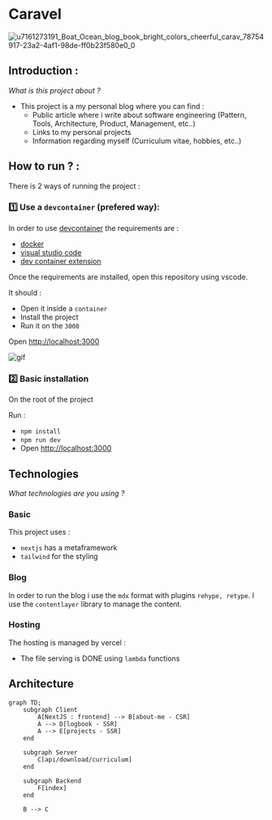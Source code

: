 # Caravel

![u7161273191_Boat_Ocean_blog_book_bright_colors_cheerful_carav_78754917-23a2-4af1-98de-ff0b23f580e0_0](https://github.com/user-attachments/assets/df74f3b9-a5b7-4a97-b915-4e3856172973)

## Introduction :

_What is this project about ?_

- This project is a my personal blog where you can find :
  - Public article where i write about software engineering (Pattern, Tools, Architecture, Product, Management, etc..)
  - Links to my personal projects
  - Information regarding myself (Curriculum vitae, hobbies, etc..)

## How to run ? :

There is 2 ways of running the project :

### 1️⃣ Use a `devcontainer` (prefered way):

In order to use [devcontainer](https://code.visualstudio.com/docs/devcontainers/containers) the requirements are :

- [docker](https://www.docker.com/)
- [visual studio code](https://code.visualstudio.com/)
- [dev container extension](https://marketplace.visualstudio.com/items?itemName=ms-vscode-remote.remote-containers)

Once the requirements are installed, open this repository using vscode.

It should :

- Open it inside a `container`
- Install the project
- Run it on the `3000`

Open [http://localhost:3000](http://localhost:3000)

![gif](/public/readme/caravel-devcontainer.gif)

### 2️⃣ Basic installation

On the root of the project

Run :

- `npm install`
- `npm run dev`
- Open [http://localhost:3000](http://localhost:3000)

## Technologies

_What technologies are you using ?_

### Basic

This project uses :

- `nextjs` has a metaframework
- `tailwind` for the styling

### Blog

In order to run the blog i use the `mdx` format with plugins `rehype, retype`. I use the `contentlayer` library to manage the content.

### Hosting

The hosting is managed by vercel :

- The file serving is DONE using `lambda` functions

## Architecture

```mermaid
graph TD;
    subgraph Client
        A[NextJS : frontend] --> B[about-me - CSR]
        A --> D[logbook - SSR]
        A --> E[projects - SSR]
    end

    subgraph Server
        C[api/download/curriculum]
    end

    subgraph Backend
        F[index]
    end

    B --> C
```
